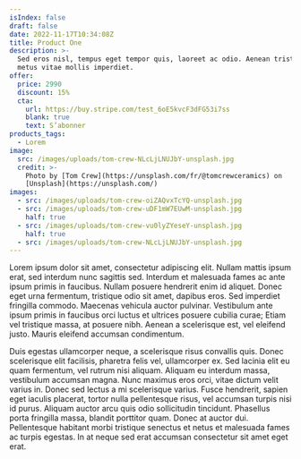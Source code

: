 ```yaml
---
isIndex: false
draft: false
date: 2022-11-17T10:34:08Z
title: Product One
description: >-
  Sed eros nisl, tempus eget tempor quis, laoreet ac odio. Aenean tristique
  metus vitae mollis imperdiet.
offer:
  price: 2990
  discount: 15%
  cta:
    url: https://buy.stripe.com/test_6oE5kvcF3dFG53i7ss
    blank: true
    text: S’abonner
products_tags:
  - Lorem
image:
  src: /images/uploads/tom-crew-NLcLjLNUJbY-unsplash.jpg
  credit: >-
    Photo by [Tom Crew](https://unsplash.com/fr/@tomcrewceramics) on
    [Unsplash](https://unsplash.com/)
images:
  - src: /images/uploads/tom-crew-oiZAQvxTcYQ-unsplash.jpg
  - src: /images/uploads/tom-crew-uDF1mW7EUwM-unsplash.jpg
    half: true
  - src: /images/uploads/tom-crew-vu0lyZYeseY-unsplash.jpg
    half: true
  - src: /images/uploads/tom-crew-NLcLjLNUJbY-unsplash.jpg
---
```

Lorem ipsum dolor sit amet, consectetur adipiscing elit. Nullam mattis ipsum erat, sed interdum nunc sagittis sed. Interdum et malesuada fames ac ante ipsum primis in faucibus. Nullam posuere hendrerit enim id aliquet. Donec eget urna fermentum, tristique odio sit amet, dapibus eros. Sed imperdiet fringilla commodo. Maecenas vehicula auctor pulvinar. Vestibulum ante ipsum primis in faucibus orci luctus et ultrices posuere cubilia curae; Etiam vel tristique massa, at posuere nibh. Aenean a scelerisque est, vel eleifend justo. Mauris eleifend accumsan condimentum.

Duis egestas ullamcorper neque, a scelerisque risus convallis quis. Donec scelerisque elit facilisis, pharetra felis vel, ullamcorper ex. Sed lacinia elit eu quam fermentum, vel rutrum nisi aliquam. Aliquam eu interdum massa, vestibulum accumsan magna. Nunc maximus eros orci, vitae dictum velit varius in. Donec sed lectus a mi scelerisque varius. Fusce hendrerit, sapien eget iaculis placerat, tortor nulla pellentesque risus, vel accumsan turpis nisi id purus. Aliquam auctor arcu quis odio sollicitudin tincidunt. Phasellus porta fringilla massa, blandit porttitor quam. Donec at auctor dui. Pellentesque habitant morbi tristique senectus et netus et malesuada fames ac turpis egestas. In at neque sed erat accumsan consectetur sit amet eget erat.
